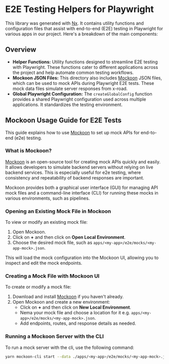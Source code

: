 # E2E Testing Helpers for Playwright

This library was generated with [Nx](https://nx.dev). It contains utility functions and configuration files that assist with end-to-end (E2E) testing in Playwright for various apps in our project. Here's a breakdown of the main components:

## Overview

- **Helper Functions:** Utility functions designed to streamline E2E testing with Playwright. These functions cater to different applications across the project and help automate common testing workflows.
- **Mockoon JSON Files:** This directory also includes [Mockoon](https://mockoon.com/) JSON files, which can be used to mock APIs during Playwright E2E tests. These mock data files simulate server responses from x-road.
- **Global Playwright Configuration:** The `createGlobalConfig` function provides a shared Playwright configuration used across multiple applications. It standardizes the testing environment.

## Mockoon Usage Guide for E2E Tests

This guide explains how to use [Mockoon](https://mockoon.com/) to set up mock APIs for end-to-end (e2e) testing.

### What is Mockoon?

[Mockoon](https://mockoon.com/) is an open-source tool for creating mock APIs quickly and easily. It allows developers to simulate backend servers without relying on live backend services. This is especially useful for e2e testing, where consistency and repeatability of backend responses are important.

Mockoon provides both a graphical user interface (GUI) for managing API mock files and a command-line interface (CLI) for running these mocks in various environments, such as pipelines.

### Opening an Existing Mock File in Mockoon

To view or modify an existing mock file:

1. Open Mockoon.
2. Click on **+** and then click on **Open Local Environment**.
3. Choose the desired mock file, such as `apps/<my-app>/e2e/mocks/<my-app-mock>.json`.

This will load the mock configuration into the Mockoon UI, allowing you to inspect and edit the mock endpoints.

### Creating a Mock File with Mockoon UI

To create or modify a mock file:

1. Download and install [Mockoon](https://mockoon.com/download/) if you haven't already.
2. Open Mockoon and create a new environment:
   - Click on **+** and then click on **New Local Environment**.
   - Nema your mock file and choose a location for it e.g. `apps/<my-app>/e2e/mocks/<my-app-mock>.json`.
   - Add endpoints, routes, and response details as needed.

### Running a Mockoon Server with the CLI

To run a mock server with the cli, use the following command:

```bash
yarn mockoon-cli start --data ./apps/<my-app>/e2e/mocks/<my-app-mock>.json --port <port>
```
